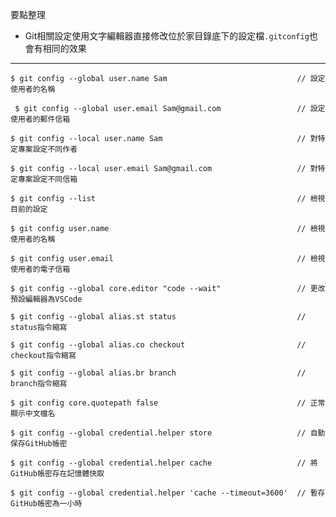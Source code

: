 要點整理
- Git相關設定使用文字編輯器直接修改位於家目錄底下的設定檔`.gitconfig`也會有相同的效果

---

```
$ git config --global user.name Sam								// 設定使用者的名稱
```

```
 $ git config --global user.email Sam@gmail.com					// 設定使用者的郵件信箱
```

```
$ git config --local user.name Sam								// 對特定專案設定不同作者
```

```
$ git config --local user.email Sam@gmail.com					// 對特定專案設定不同信箱
```

```
$ git config --list												// 檢視目前的設定
```

```
$ git config user.name											// 檢視使用者的名稱
```

```
$ git config user.email											// 檢視使用者的電子信箱
```

```
$ git config --global core.editor "code --wait"					// 更改預設編輯器為VSCode
```

```
$ git config --global alias.st status							// status指令縮寫
```

```
$ git config --global alias.co checkout							// checkout指令縮寫
```

```
$ git config --global alias.br branch							// branch指令縮寫
```

```
$ git config core.quotepath false								// 正常顯示中文檔名
```

```
$ git config --global credential.helper store					// 自動保存GitHub帳密
```

```
$ git config --global credential.helper cache					// 將GitHub帳密存在記憶體快取
```

```
$ git config --global credential.helper 'cache --timeout=3600'	// 暫存GitHub帳密為一小時
```